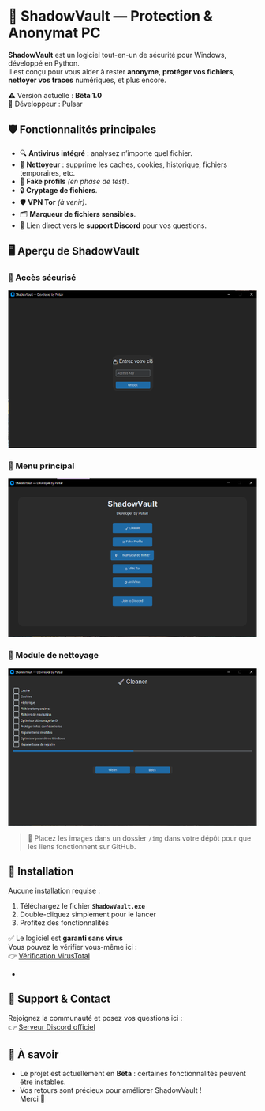 # 🔐 ShadowVault — Protection & Anonymat PC

**ShadowVault** est un logiciel tout-en-un de sécurité pour Windows, développé en Python.  
Il est conçu pour vous aider à rester **anonyme**, **protéger vos fichiers**, **nettoyer vos traces** numériques, et plus encore.

⚠️ Version actuelle : **Bêta 1.0**  
👤 Développeur : Pulsar



## 🛡️ Fonctionnalités principales

- 🔍 **Antivirus intégré** : analysez n’importe quel fichier.
- 🧹 **Nettoyeur** : supprime les caches, cookies, historique, fichiers temporaires, etc.
- 👤 **Fake profils** *(en phase de test)*.
- 🔒 **Cryptage de fichiers**.
- 🛡️ **VPN Tor** *(à venir)*.
- 🗂️ **Marqueur de fichiers sensibles**.
- 💬 Lien direct vers le **support Discord** pour vos questions.



## 🖥️ Aperçu de ShadowVault

### 🔐 Accès sécurisé
![Écran de connexion](./img/Pulsar1.PNG)

### 🧩 Menu principal
![Menu principal](./img/Pulsar2.PNG)

### 🧼 Module de nettoyage
![Cleaner](./img/Pulsar3.PNG)

> 📁 Placez les images dans un dossier `/img` dans votre dépôt pour que les liens fonctionnent sur GitHub.



## 🚀 Installation

Aucune installation requise :

1. Téléchargez le fichier **`ShadowVault.exe`**
2. Double-cliquez simplement pour le lancer
3. Profitez des fonctionnalités

✅ Le logiciel est **garanti sans virus**  
Vous pouvez le vérifier vous-même ici :  
👉 [Vérification VirusTotal](https://www.virustotal.com/gui/home/upload)

-

## 📩 Support & Contact

Rejoignez la communauté et posez vos questions ici :  
👉 [Serveur Discord officiel](https://discord.gg/ushtVjcys6)



## 📌 À savoir

- Le projet est actuellement en **Bêta** : certaines fonctionnalités peuvent être instables.
- Vos retours sont précieux pour améliorer ShadowVault !  
Merci 🙏
